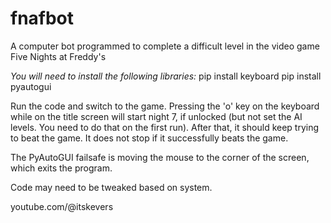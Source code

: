 # fnafbot
A computer bot programmed to complete a difficult level in the video game Five Nights at Freddy's

*You will need to install the following libraries:*
pip install keyboard
pip install pyautogui

Run the code and switch to the game. Pressing the 'o' key on the keyboard while on the title screen will start night 7, if unlocked (but not set the AI levels. You need to do that on the first run). After that, it should keep trying to beat the game. It does not stop if it successfully beats the game.

The PyAutoGUI failsafe is moving the mouse to the corner of the screen, which exits the program.

Code may need to be tweaked based on system.

youtube.com/@itskevers
